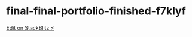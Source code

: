 # final-final-portfolio-finished-f7klyf

[Edit on StackBlitz ⚡️](https://stackblitz.com/edit/final-final-portfolio-finished-f7klyf)